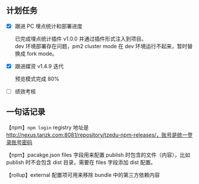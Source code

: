 ## 计划任务

- [x] 跟进 PC 埋点统计和部署进度

  已完成埋点统计插件 v1.0.0 并通过插件形式注入到项目。  
  dev 环境部署存在问题，pm2 cluster mode 在 dev 环境运行不起来，暂时替换成 fork mode。

- [x] 跟进媒资 v1.4.9 迭代

  预览模式完成 80%

* [ ] 绩效考核

## 一句话记录

【npm】`npm login` registry 地址是 http://nexus.tanzk.com:8081/repository/tzedu-npm-releases/，账号是统一登录账号密码

【npm】pacakge.json files 字段用来配置 publish 时包含的文件（内容），比如 publish 时不会包含 dist 目录，需要在 files 字段添加 dist 配置。

【rollup】external 配置项可用来移除 bundle 中的第三方依赖内容
